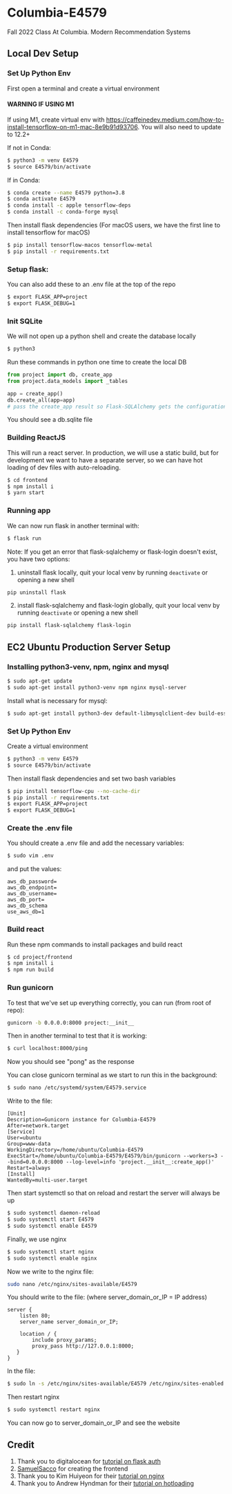 # Columbia-E4579
Fall 2022 Class At Columbia. Modern Recommendation Systems

## Local Dev Setup

### Set Up Python Env
First open a terminal and create a virtual environment

#### WARNING IF USING M1
If using M1, create virtual env with https://caffeinedev.medium.com/how-to-install-tensorflow-on-m1-mac-8e9b91d93706. 
You will also need to update to 12.2+

If not in Conda:

```bash
$ python3 -m venv E4579  
$ source E4579/bin/activate
```

If in Conda:
```bash
$ conda create --name E4579 python=3.8
$ conda activate E4579
$ conda install -c apple tensorflow-deps
$ conda install -c conda-forge mysql
```


Then install flask dependencies (For macOS users, we have the first line to install tensorflow for macOS)
```bash
$ pip install tensorflow-macos tensorflow-metal
$ pip install -r requirements.txt
```

### Setup flask:

You can also add these to an .env file at the top of the repo
```bash
$ export FLASK_APP=project
$ export FLASK_DEBUG=1
```

### Init SQLite

We will not open up a python shell and create the database locally
```bash
$ python3
```

Run these commands in python one time to create the local DB

```python
from project import db, create_app
from project.data_models import _tables

app = create_app()
db.create_all(app=app)
# pass the create_app result so Flask-SQLAlchemy gets the configuration.
```
You should see a db.sqlite file

### Building ReactJS
This will run a react server. In production, we will use a static build, but for development we
want to have a separate server, so we can have hot loading of dev files with auto-reloading.
```bash
$ cd frontend
$ npm install i
$ yarn start
```

### Running app
We can now run flask in another terminal with:
```bash
$ flask run
```

Note: If you get an error that flask-sqlalchemy or flask-login doesn't exist, you have two options:
1. uninstall flask locally, quit your local venv by running `deactivate` or opening a new shell
```bash
pip uninstall flask
```
2. install flask-sqlalchemy and flask-login globally, quit your local venv by running `deactivate` or opening a new shell
```bash
pip install flask-sqlalchemy flask-login
```

## EC2 Ubuntu Production Server Setup

### Installing python3-venv, npm, nginx and mysql

```bash
$ sudo apt-get update
$ sudo apt-get install python3-venv npm nginx mysql-server
```

Install what is necessary for mysql:
```bash
$ sudo apt-get install python3-dev default-libmysqlclient-dev build-essential
```

### Set Up Python Env
Create a virtual environment
```bash
$ python3 -m venv E4579
$ source E4579/bin/activate
```

Then install flask dependencies and set two bash variables
```bash
$ pip install tensorflow-cpu --no-cache-dir
$ pip install -r requirements.txt
$ export FLASK_APP=project
$ export FLASK_DEBUG=1
```

### Create the .env file
You should create a .env file and add the necessary variables:
```bash
$ sudo vim .env
```

and put the values:
```text
aws_db_password=
aws_db_endpoint=
aws_db_username=
aws_db_port=
aws_db_schema
use_aws_db=1
```

### Build react
Run these npm commands to install packages and build react
```bash
$ cd project/frontend
$ npm install i
$ npm run build
```

### Run gunicorn 

To test that we've set up everything correctly, you can run (from root of repo):
```bash
gunicorn -b 0.0.0.0:8000 project:__init__
```

Then in another terminal to test that it is working:
```bash
$ curl localhost:8000/ping
```
Now you should see "pong" as the response

You can close gunicorn terminal as we start to run this in the background:
```bash
$ sudo nano /etc/systemd/system/E4579.service
```

Write to the file:
```text
[Unit]
Description=Gunicorn instance for Columbia-E4579
After=network.target
[Service]
User=ubuntu
Group=www-data
WorkingDirectory=/home/ubuntu/Columbia-E4579
ExecStart=/home/ubuntu/Columbia-E4579/E4579/bin/gunicorn --workers=3 --bind=0.0.0.0:8000 --log-level=info 'project.__init__:create_app()'
Restart=always
[Install]
WantedBy=multi-user.target
```

Then start systemctl so that on reload and restart the server will always be up
```bash
$ sudo systemctl daemon-reload
$ sudo systemctl start E4579
$ sudo systemctl enable E4579
```

Finally, we use nginx
```bash
$ sudo systemctl start nginx
$ sudo systemctl enable nginx
```

Now we write to the nginx file:
```bash
sudo nano /etc/nginx/sites-available/E4579
```

You should write to the file: (where server_domain_or_IP = IP address)
```text
server {
    listen 80;
    server_name server_domain_or_IP;

    location / {
        include proxy_params;
        proxy_pass http://127.0.0.1:8000;
   }
}
```

ln the file:
```bash
$ sudo ln -s /etc/nginx/sites-available/E4579 /etc/nginx/sites-enabled
```

Then restart nginx
```bash
$ sudo systemctl restart nginx
```

You can now go to server_domain_or_IP and see the website

## Credit
1. Thank you to digitalocean for [tutorial on flask auth](https://www.digitalocean.com/community/tutorials/how-to-add-authentication-to-your-app-with-flask-login)
2. [SamuelSacco](https://github.com/SamuelSacco) for creating the frontend
3. Thank you to Kim Huiyeon for their [tutorial on nginx](https://medium.com/techfront/step-by-step-visual-guide-on-deploying-a-flask-application-on-aws-ec2-8e3e8b82c4f7)
4. Thank you to Andrew Hyndman for their [tutorial on hotloading](https://ajhyndman.medium.com/hot-reloading-with-react-and-flask-b5dae60d9898)